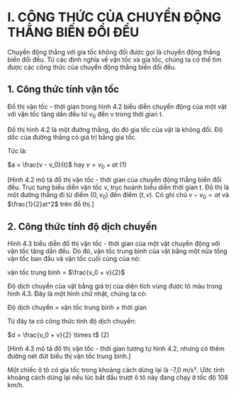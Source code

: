 # I. CÔNG THỨC CỦA CHUYỂN ĐỘNG THẲNG BIẾN ĐỔI ĐỀU

Chuyển động thẳng với gia tốc không đổi được gọi là chuyển động thẳng biến đổi đều. Từ các định nghĩa về vận tốc và gia tốc, chúng ta có thể tìm được các công thức của chuyển động thẳng biến đổi đều.

## 1. Công thức tính vận tốc

Đồ thị vận tốc - thời gian trong hình 4.2 biểu diễn chuyển động của một vật với vận tốc tăng dần đều từ $v_0$ đến v trong thời gian t.

Đồ thị hình 4.2 là một đường thẳng, do đó gia tốc của vật là không đổi. Độ dốc của đường thẳng có giá trị bằng gia tốc.

Tức là:

$a = \frac{v - v_0}{t}$ hay $v = v_0 + at$ (1)

[Hình 4.2 mô tả đồ thị vận tốc - thời gian của chuyển động thẳng biến đổi đều. Trục tung biểu diễn vận tốc v, trục hoành biểu diễn thời gian t. Đồ thị là một đường thẳng đi từ điểm $(0, v_0)$ đến điểm $(t, v)$. Có ghi chú $v - v_0 = at$ và $\frac{1}{2}at^2$ trên đồ thị.]

## 2. Công thức tính độ dịch chuyển

Hình 4.3 biểu diễn đồ thị vận tốc - thời gian của một vật chuyển động với vận tốc tăng dần đều. Do đó, vận tốc trung bình của vật bằng một nửa tổng vận tốc ban đầu và vận tốc cuối cùng của nó:

vận tốc trung bình = $\frac{v_0 + v}{2}$

Độ dịch chuyển của vật bằng giá trị của diện tích vùng được tô màu trong hình 4.3. Đây là một hình chữ nhật, chúng ta có:

Độ dịch chuyển = vận tốc trung bình × thời gian

Từ đây ta có công thức tính độ dịch chuyển:

$d = \frac{v_0 + v}{2} \times t$ (2)

[Hình 4.3 mô tả đồ thị vận tốc - thời gian tương tự hình 4.2, nhưng có thêm đường nét đứt biểu thị vận tốc trung bình.]

Một chiếc ô tô có gia tốc trong khoảng cách dừng lại là -7,0 m/s². Ước tính khoảng cách dừng lại nếu lúc bắt đầu trượt ô tô này đang chạy ở tốc độ 108 km/h.